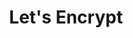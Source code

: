 ---
blog: https://letsencrypt.org/blog/
git: https://github.com/letsencrypt
guide: https://letsencrypt.org/trademarks/
images:
- letsencrypt-icon.svg
- letsencrypt-ar21.svg
logohandle: letsencrypt
sort: letsencrypt
title: Let's Encrypt
twitter: https://x.com/letsencrypt
website: https://letsencrypt.org/
wikipedia: https://en.wikipedia.org/wiki/Let%27s_Encrypt
---